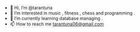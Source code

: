 - 👋 Hi, I’m @tarantuna
- 👀 I’m interested in music , fitness , chess and programming .
- 🌱 I’m currently learning database managing .
- 📫 How to reach me tarantuna06@gmail.com

<!---
tarantuna/tarantuna is a ✨ special ✨ repository because its `README.md` (this file) appears on your GitHub profile.
You can click the Preview link to take a look at your changes.
--->
